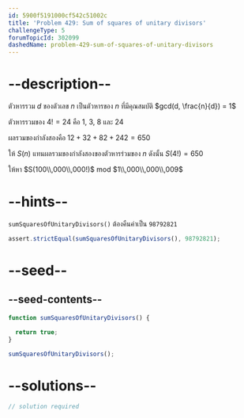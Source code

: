 ```yaml
---
id: 5900f5191000cf542c51002c
title: 'Problem 429: Sum of squares of unitary divisors'
challengeType: 5
forumTopicId: 302099
dashedName: problem-429-sum-of-squares-of-unitary-divisors
---
```


# --description--

ตัวหารรวม $d$ ของตัวเลข $n$ เป็นตัวหารของ $n$ ที่มีคุณสมบัติ $gcd(d, \frac{n}{d}) = 1$

ตัวหารรวมของ $4! = 24$ คือ 1, 3, 8 และ 24

ผลรวมของกำลังสองคือ $12 + 32 + 82 + 242 = 650$

ให้ $S(n)$ แทนผลรวมของกำลังสองของตัวหารร่วมของ $n$ ดังนั้น $S(4!) = 650$

ให้หา $S(100\\,000\\,000!)$ mod $1\\,000\\,000\\,009$

# --hints--

`sumSquaresOfUnitaryDivisors()` ต้องคืนค่าเป็น `98792821`

```js
assert.strictEqual(sumSquaresOfUnitaryDivisors(), 98792821);
```

# --seed--

## --seed-contents--

```js
function sumSquaresOfUnitaryDivisors() {

  return true;
}

sumSquaresOfUnitaryDivisors();
```

# --solutions--

```js
// solution required
```
